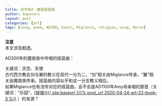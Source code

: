 ```yaml
---
title: 诗书戏4：魔兽摇篮曲
author: duponaru
layout: post
categories: [art]
tags: [song, poem, AD300, beast, Miglance, religion, wing, Myrus]
---
```


**注意**  
本文涉及剧透。  

AD300年的魔兽族中传唱的摇篮曲：  
<span class="image centered"><img src="{{ '/assets/post_img/2020-05-09/myrus.jpg' | relative_url }}" alt="" /></span>   


关键词：天空、天使  
古代西方教会剑与翼的教义在现代一分为二，“剑”相关由Miglance传承，“翼”相关由魔兽族传承。摇篮曲内容似乎和这一分支教义相应。  
如果Miglance也有流传对应的摇篮曲，会不会是AD1100年Amy母亲唱的那首（关键词：“乐园”，<ins>[链接]({{ site.baseurl }}{% post_url 2020-04-24-art-22-book-3 %})</ins> ）的发源？  
